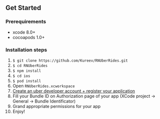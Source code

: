 ## Get Started

### Prerequirements
- xcode 8.0+
- cocoapods 1.0+

### Installation steps
1. `$ git clone https://github.com/Kureev/RNUberRides.git`
2. `$ cd RNUberRides`
3. `$ npm install`
4. `$ cd ios`
5. `$ pod install`
6. Open `RNUberRides.xcworkspace`
7. [Create an uber developer account + register your application](https://developer.uber.com/dashboard)
8. Fill your Bundle ID on Authorization page of your app (XCode project -> General -> Bundle Identificator)
9. Grand appropriate permissions for your app
10. Enjoy!
